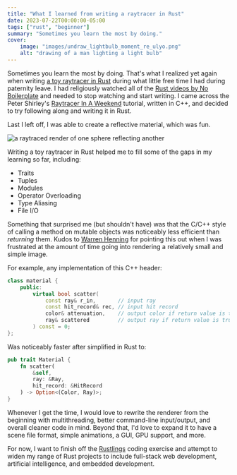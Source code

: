 ```yaml
---
title: "What I learned from writing a raytracer in Rust"
date: 2023-07-22T00:00:00-05:00
tags: ["rust", "beginner"]
summary: "Sometimes you learn the most by doing."
cover:
    image: "images/undraw_lightbulb_moment_re_ulyo.png"
    alt: "drawing of a man lighting a light bulb"
---
```


Sometimes you learn the most by doing. That's what I realized yet again when writing [a toy raytracer in Rust](https://github.com/joshaustintech/raytracer) during what little free time I had during paternity leave. I had religiously watched all of the [Rust videos by No Boilerplate](https://www.youtube.com/@NoBoilerplate) and needed to stop watching and start writing. I came across the Peter Shirley's [Raytracer In A Weekend](https://raytracing.github.io) tutorial, written in C++, and decided to try following along and writing it in Rust.

Last I left off, I was able to create a reflective material, which was fun.

![a raytraced render of one sphere reflecting another](/images/render_1688285882.jpg)

Writing a toy raytracer in Rust helped me to fill some of the gaps in my learning so far, including:
- Traits
- Tuples
- Modules
- Operator Overloading
- Type Aliasing
- File I/O

Something that surprised me (but shouldn't have) was that the C/C++ style of calling a method on mutable objects was noticeably less efficient than *returning* them. Kudos to [Warren Henning](https://mastodon.social/@whenning) for pointing this out when I was frustrated at the amount of time going into rendering a relatively small and simple image.

For example, any implementation of this C++ header:
```cpp
class material {
    public:
        virtual bool scatter(
            const ray& r_in,       // input ray
            const hit_record& rec, // input hit record
            color& attenuation,    // output color if return value is true, otherwise nullref
            ray& scattered         // output ray if return value is true, otherwise nullref
        ) const = 0;
};
```

Was noticeably faster after simplified in Rust to:
```rust
pub trait Material {
    fn scatter(
        &self,
        ray: &Ray,
        hit_record: &HitRecord
    ) -> Option<(Color, Ray)>;
}
```

Whenever I get the time, I would love to rewrite the renderer from the beginning with multithreading, better command-line input/output, and overall cleaner code in mind. Beyond that, I'd love to expand it to have a scene file format, simple animations, a GUI, GPU support, and more.

For now, I want to finish off the [Rustlings](https://github.com/rust-lang/rustlings) coding exercise and attempt to widen my range of Rust projects to include full-stack web development, artificial intelligence, and embedded development.